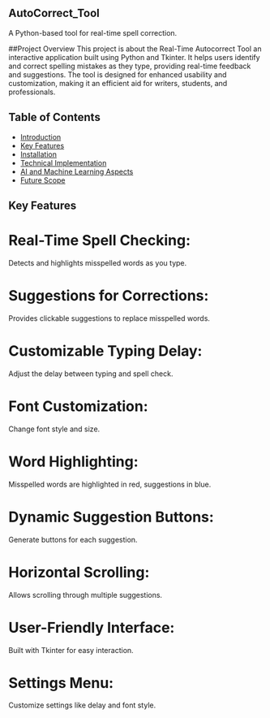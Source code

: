 ## AutoCorrect_Tool 

A Python-based tool for real-time spell correction.

##Project Overview
This project is about the Real-Time Autocorrect Tool an interactive application built using Python and Tkinter. It helps users identify and correct spelling mistakes as they type, providing real-time feedback and suggestions. The tool is designed for enhanced usability and customization, making it an efficient aid for writers, students, and professionals.

## Table of Contents
- [Introduction](#introduction)
- [Key Features](#key_features)
- [Installation](#installation)
- [Technical Implementation](#technical_implementation)
- [AI and Machine Learning Aspects](#ai_ml)
- [Future Scope](#future_scope)

## Key Features

# Real-Time Spell Checking: 
Detects and highlights misspelled words as you type.
# Suggestions for Corrections:
Provides clickable suggestions to replace misspelled words.
# Customizable Typing Delay: 
Adjust the delay between typing and spell check.
# Font Customization: 
Change font style and size.
# Word Highlighting:
Misspelled words are highlighted in red, suggestions in blue.
# Dynamic Suggestion Buttons:
Generate buttons for each suggestion.
# Horizontal Scrolling:
Allows scrolling through multiple suggestions.
# User-Friendly Interface:
Built with Tkinter for easy interaction.
# Settings Menu:
Customize settings like delay and font style.
